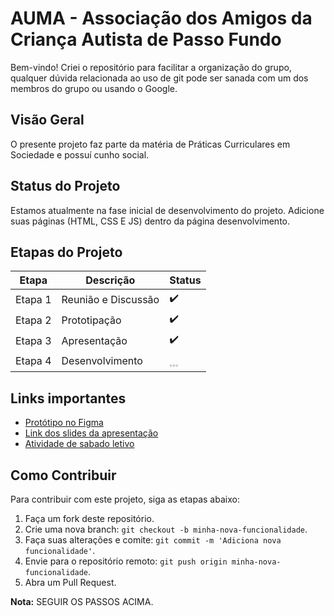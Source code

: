 # AUMA - Associação dos Amigos da Criança Autista de Passo Fundo

Bem-vindo! Criei o repositório para facilitar a organização do grupo, qualquer dúvida relacionada ao uso de git pode ser sanada com um dos membros do grupo ou usando o Google.

## Visão Geral

O presente projeto faz parte da matéria de Práticas Curriculares em Sociedade e possuí cunho social.

## Status do Projeto

Estamos atualmente na fase inicial de desenvolvimento do projeto. Adicione suas páginas (HTML, CSS E JS) dentro da página desenvolvimento.
## Etapas do Projeto

| Etapa    | Descrição                   | Status  |	   
|----------|-----------------------------|---------|
| Etapa 1  | Reunião e Discussão         |    ✔️    |
| Etapa 2  | Prototipação                |    ✔️    |
| Etapa 3  | Apresentação                |    ✔️   |
| Etapa 4  | Desenvolvimento             |    𓈓    |

## Links importantes

- [Protótipo no Figma](https://www.figma.com/design/efReRAJKbrNF5IXx0aE0K2/AUMA-SITE?node-id=0-1&t=Bm7eSybxa9UeJbZ5-0)
- [Link dos slides da apresentação](https://docs.google.com/presentation/d/1o1_iY2cpOWW2KEBOZ3aDRi7cSNvo-k46nrdCA5IFOFg/edit?usp=sharing)
- [Atividade de sabado letivo](https://docs.google.com/document/d/1-dgkWvzSf15XW1WXjZajoselfaAeGXrv-uxoyKMbfis/edit#heading=h.7h6jgbw77me8)

## Como Contribuir

Para contribuir com este projeto, siga as etapas abaixo:

1. Faça um fork deste repositório.
2. Crie uma nova branch: `git checkout -b minha-nova-funcionalidade`.
3. Faça suas alterações e comite: `git commit -m 'Adiciona nova funcionalidade'`.
4. Envie para o repositório remoto: `git push origin minha-nova-funcionalidade`.
5. Abra um Pull Request.


**Nota:** SEGUIR OS PASSOS ACIMA.

